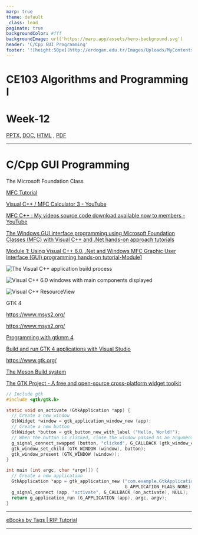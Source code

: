 ```yaml
---
marp: true
theme: default
_class: lead
paginate: true
backgroundColor: #fff
backgroundImage: url('https://marp.app/assets/hero-background.svg')
header: 'C/Cpp GUI Programming'
footer: '![height:50px](http://erdogan.edu.tr/Images/Uploads/MyContents/L_379-20170718142719217230.jpg) RTEU CE103 Week-12'
---
```


<!-- _backgroundColor: aquq -->

<!-- _color: orange -->

<!-- paginate: false -->

# CE103 Algorithms and Programming I

# Week-12

[PPTX](ce103-week-12-c-cpp-gui_slide.pptx), [DOC](ce103-week-12-c-cpp-gui_doc.pdf), [HTML](ce103-week-12-c-cpp-gui.md_slide.html) , [PDF](ce103-week-12-c-cpp-gui.md_slide.pdf)

---

<!-- paginate: true -->

# C/Cpp GUI Programming

The Microsoft Foundation Class

[MFC Tutorial](https://www.tutorialspoint.com/mfc/index.htm)

[Visual C++ / MFC Calculator 3 - YouTube](https://www.youtube.com/watch?v=CgLLSi9aC4I&ab_channel=PekkaK.)

[MFC C++ : My videos source code download available now to members - YouTube](https://www.youtube.com/watch?v=nmR1ZfYIZDA&t=0s&ab_channel=PekkaK.)

[The Windows GUI interface programming using Microsoft Foundation Classes (MFC) with Visual C++ and .Net hands-on approach tutorials](https://www.tenouk.com/cplusplusnmfc.html)

[Module 1: Using Visual C++ 6.0, .Net and Windows MFC Graphic User Interface (GUI) programming hands-on tutorial-Module1](https://www.tenouk.com/visualcplusmfc/visualcplusmfc1.html)

![The Visual C++ application build process](https://www.tenouk.com/visualcplusmfc/visualcplusmfc1_files/image002.png)

![Visual C++ 6.0 windows with main components displayed](https://www.tenouk.com/visualcplusmfc/visualcplusmfc1_files/image003.png)

![Visual C++ ResourceView](https://www.tenouk.com/visualcplusmfc/visualcplusmfc1_files/image004.png)

GTK 4 

https://www.msys2.org/

https://www.msys2.org/

[Programming with gtkmm 4](https://developer-old.gnome.org/gtkmm-tutorial/stable/index.html) 

[Build and run GTK 4 applications with Visual Studio](https://www.collabora.com/news-and-blog/blog/2021/03/18/build-and-run-gtk-4-applications-with-visual-studio/)

https://www.gtk.org/

[The Meson Build system](https://mesonbuild.com/index.html#features) 

[The GTK Project - A free and open-source cross-platform widget toolkit](https://www.gtk.org/docs/architecture/)

```c
// Include gtk
#include <gtk/gtk.h>

static void on_activate (GtkApplication *app) {
  // Create a new window
  GtkWidget *window = gtk_application_window_new (app);
  // Create a new button
  GtkWidget *button = gtk_button_new_with_label ("Hello, World!");
  // When the button is clicked, close the window passed as an argument
  g_signal_connect_swapped (button, "clicked", G_CALLBACK (gtk_window_close), window);
  gtk_window_set_child (GTK_WINDOW (window), button);
  gtk_window_present (GTK_WINDOW (window));
}

int main (int argc, char *argv[]) {
  // Create a new application
  GtkApplication *app = gtk_application_new ("com.example.GtkApplication",
                                             G_APPLICATION_FLAGS_NONE);
  g_signal_connect (app, "activate", G_CALLBACK (on_activate), NULL);
  return g_application_run (G_APPLICATION (app), argc, argv);
}
```

---

[eBooks by Tags | RIP Tutorial](https://riptutorial.com/ebook)

---

